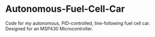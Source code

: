 Autonomous-Fuel-Cell-Car
========================

Code for my autonomous, PID-controlled, line-following fuel cell car. Designed for an MSP430 Microcontroller.

